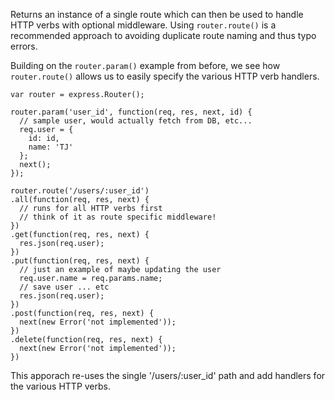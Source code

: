 Returns an instance of a single route which can then be used to handle HTTP verbs with optional middleware. Using `router.route()` is a recommended approach to avoiding duplicate route naming and thus typo errors.

Building on the `router.param()` example from before, we see how `router.route()` allows us to easily specify the various HTTP verb handlers.

```
var router = express.Router();

router.param('user_id', function(req, res, next, id) {
  // sample user, would actually fetch from DB, etc...
  req.user = {
    id: id,
    name: 'TJ'
  };
  next();
});

router.route('/users/:user_id')
.all(function(req, res, next) {
  // runs for all HTTP verbs first
  // think of it as route specific middleware!
})
.get(function(req, res, next) {
  res.json(req.user);
})
.put(function(req, res, next) {
  // just an example of maybe updating the user
  req.user.name = req.params.name;
  // save user ... etc
  res.json(req.user);
})
.post(function(req, res, next) {
  next(new Error('not implemented'));
})
.delete(function(req, res, next) {
  next(new Error('not implemented'));
})
```
This apporach re-uses the single '/users/:user_id' path and add handlers for the various HTTP verbs.
